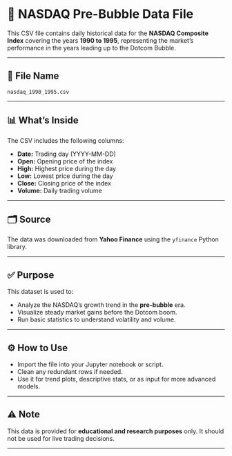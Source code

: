 # 📂 NASDAQ Pre-Bubble Data File

This CSV file contains daily historical data for the **NASDAQ Composite Index** covering the years **1990 to 1995**, representing the market’s performance in the years leading up to the Dotcom Bubble.

---

## 📌 **File Name**
`nasdaq_1990_1995.csv`

---

## 📊 **What’s Inside**

The CSV includes the following columns:
- **Date:** Trading day (YYYY-MM-DD)
- **Open:** Opening price of the index
- **High:** Highest price during the day
- **Low:** Lowest price during the day
- **Close:** Closing price of the index
- **Volume:** Daily trading volume

---

## 🗂️ **Source**

The data was downloaded from **Yahoo Finance** using the `yfinance` Python library.

---

## ✅ **Purpose**

This dataset is used to:
- Analyze the NASDAQ’s growth trend in the **pre-bubble** era.
- Visualize steady market gains before the Dotcom boom.
- Run basic statistics to understand volatility and volume.

---

## ⚙️ **How to Use**

- Import the file into your Jupyter notebook or script.
- Clean any redundant rows if needed.
- Use it for trend plots, descriptive stats, or as input for more advanced models.

---

## ⚠️ **Note**

This data is provided for **educational and research purposes** only. It should not be used for live trading decisions.

---
